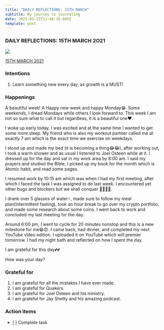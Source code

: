 ```yaml
---
title: "DAILY REFLECTIONS: 15TH MARCH"
subtitle: My journey to journaling
date: 2021-03-15T21:48:18.845Z
template: post
---
```



### DAILY REFLECTIONS: 15TH MARCH 2O21

![](https://cdn-images-1.medium.com/max/1600/1*aGO88oKGhUB7V3s2HuJpDg.jpeg)

[15TH MARCH 2021](http://www.google.com/)

### Intentions

1. Learn something new every day, as growth is a MUST!

### Happenings

A beautiful week! A Happy new week and happy Monday😁. Some weekends, I dread Mondays while others I look forward to. This week I am not so sure what to call it but regardless, it is a beautiful one❤️.

I woke up early today, I was excited and at the same time I wanted to get some more sleep. My friend who is also my workout partner called me at exactly 7 am which is the exact time we exercise on weekdays.

I stood up and made my bed (it is becoming a thing😂😂), after working out, I took a warm shower and as usual I listened to Joel Osteen while at it. I dressed up for the day and sat in my work area by 8:00 am. I said my prayers and studied the Bible, I picked up my book for the month which is Atomic habit, and read some pages.

I resumed work by 10:15 am which was when I had my first meeting, after which I faced the task I was assigned to do last week. I encountered yet other bugs and blockers but we shall conquer 💪🏽💪🏽.

I drank over 5 glasses of water💦, made sure to follow my meal plan(Intermittent fasting), took an hour break to go over my crypto portfolio, and made some research about some coins. I went back to work and concluded my last meeting for the day.

Around 6:00 pm, I went to cycle for 20 minutes nonstop and this is a new milestone for me😁😍. I came back, had dinner, and completed my next YouTube video edition. I uploaded it on YouTube which will premier tomorrow. I had my night bath and reflected on how I spent the day.

I am grateful for this day💕💕

How was your day?

### Grateful for

1. I am grateful for all the mistakes I have ever made.
2. I am grateful for Quakers.
3. I am grateful for Joel Osteen and his ministry.
4. I am grateful for Jay Shetty and his amazing podcast.

### Action items

* \[ ] Complete task